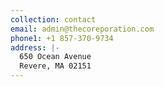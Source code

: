 ```yaml
---
collection: contact
email: admin@thecoreporation.com
phone1: +1 857-370-9734
address: |-
  650 Ocean Avenue
  Revere, MA 02151
---
```

